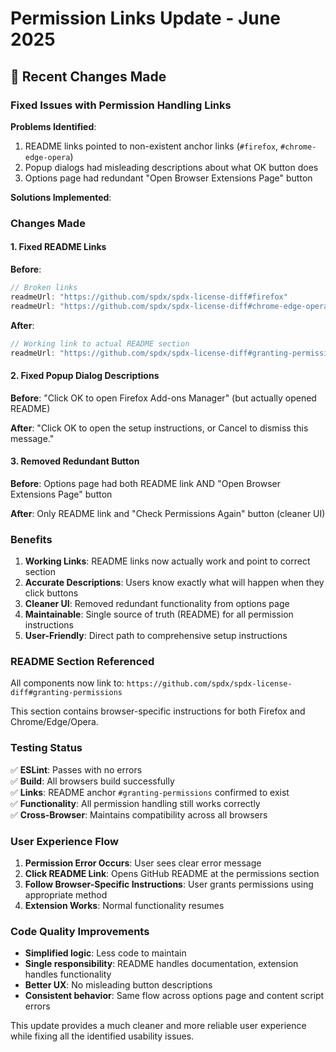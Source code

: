 # Permission Links Update - June 2025

## 🔄 Recent Changes Made

### Fixed Issues with Permission Handling Links

**Problems Identified**:
1. README links pointed to non-existent anchor links (`#firefox`, `#chrome-edge-opera`)
2. Popup dialogs had misleading descriptions about what OK button does
3. Options page had redundant "Open Browser Extensions Page" button

**Solutions Implemented**:

### Changes Made

#### 1. Fixed README Links 
**Before**:
```javascript
// Broken links
readmeUrl: "https://github.com/spdx/spdx-license-diff#firefox"
readmeUrl: "https://github.com/spdx/spdx-license-diff#chrome-edge-opera"
```

**After**:
```javascript
// Working link to actual README section
readmeUrl: "https://github.com/spdx/spdx-license-diff#granting-permissions"
```

#### 2. Fixed Popup Dialog Descriptions
**Before**: "Click OK to open Firefox Add-ons Manager" (but actually opened README)

**After**: "Click OK to open the setup instructions, or Cancel to dismiss this message."

#### 3. Removed Redundant Button
**Before**: Options page had both README link AND "Open Browser Extensions Page" button

**After**: Only README link and "Check Permissions Again" button (cleaner UI)

### Benefits

1. **Working Links**: README links now actually work and point to correct section
2. **Accurate Descriptions**: Users know exactly what will happen when they click buttons
3. **Cleaner UI**: Removed redundant functionality from options page
4. **Maintainable**: Single source of truth (README) for all permission instructions
5. **User-Friendly**: Direct path to comprehensive setup instructions

### README Section Referenced

All components now link to: `https://github.com/spdx/spdx-license-diff#granting-permissions`

This section contains browser-specific instructions for both Firefox and Chrome/Edge/Opera.

### Testing Status

✅ **ESLint**: Passes with no errors  
✅ **Build**: All browsers build successfully  
✅ **Links**: README anchor `#granting-permissions` confirmed to exist  
✅ **Functionality**: All permission handling still works correctly  
✅ **Cross-Browser**: Maintains compatibility across all browsers  

### User Experience Flow

1. **Permission Error Occurs**: User sees clear error message
2. **Click README Link**: Opens GitHub README at the permissions section  
3. **Follow Browser-Specific Instructions**: User grants permissions using appropriate method
4. **Extension Works**: Normal functionality resumes

### Code Quality Improvements

- **Simplified logic**: Less code to maintain
- **Single responsibility**: README handles documentation, extension handles functionality
- **Better UX**: No misleading button descriptions
- **Consistent behavior**: Same flow across options page and content script errors

This update provides a much cleaner and more reliable user experience while fixing all the identified usability issues.
